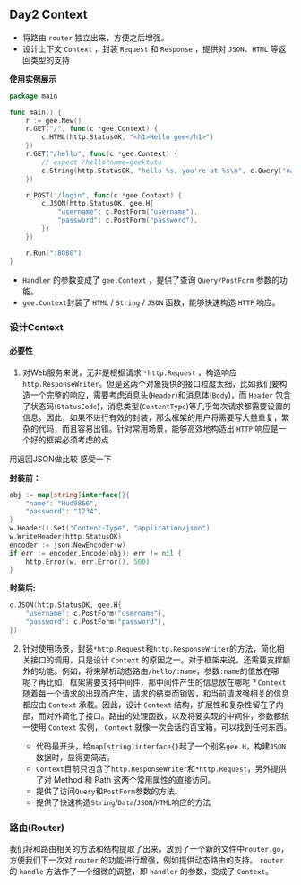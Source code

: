 ## Day2 Context
- 将路由 `router` 独立出来，方便之后增强。
- 设计上下文 `Context` ，封装 `Request` 和 `Response` ，提供对 `JSON`、`HTML` 等返回类型的支持

**使用实例展示**
```go
package main

func main() {
	r := gee.New()
	r.GET("/", func(c *gee.Context) {
		c.HTML(http.StatusOK, "<h1>Hello gee</h1>")
	})
	r.GET("/hello", func(c *gee.Context) {
		// expect /hello?name=geektutu
		c.String(http.StatusOK, "hello %s, you're at %s\n", c.Query("name"), c.Path)
	})

	r.POST("/login", func(c *gee.Context) {
		c.JSON(http.StatusOK, gee.H{
			"username": c.PostForm("username"),
			"password": c.PostForm("password"),
		})
	})

	r.Run(":8080")
}
```
- `Handler` 的参数变成了 `gee.Context` ，提供了查询 `Query/PostForm` 参数的功能。
- `gee.Context`封装了 `HTML` / `String` / `JSON` 函数，能够快速构造 `HTTP` 响应。


### 设计Context
#### 必要性
1. 对Web服务来说，无非是根据请求 `*http.Request` ，构造响应`http.ResponseWriter`。但是这两个对象提供的接口粒度太细，比如我们要构造一个完整的响应，需要考虑消息头(`Header`)和消息体(`Body`)，而 `Header` 包含了状态码(`StatusCode`)，消息类型(`ContentType`)等几乎每次请求都需要设置的信息。因此，如果不进行有效的封装，那么框架的用户将需要写大量重复，繁杂的代码，而且容易出错。针对常用场景，能够高效地构造出 `HTTP` 响应是一个好的框架必须考虑的点

用返回JSON做比较 感受一下

**封装前：**
```go
obj := map[string]interface{}{
    "name": "Hud9866",
    "password": "1234",
}
w.Header().Set("Content-Type", "application/json")
w.WriteHeader(http.StatusOK)
encoder := json.NewEncoder(w)
if err := encoder.Encode(obj); err != nil {
    http.Error(w, err.Error(), 500)
}
```

**封装后:**
	
```go
c.JSON(http.StatusOK, gee.H{
    "username": c.PostForm("username"),
    "password": c.PostForm("password"),
})
```
2. 针对使用场景，封装`*http.Request`和`http.ResponseWriter`的方法，简化相关接口的调用，只是设计 `Context` 的原因之一。对于框架来说，还需要支撑额外的功能。例如，将来解析动态路由`/hello/:name`，参数`:name`的值放在哪呢？再比如，框架需要支持中间件，那中间件产生的信息放在哪呢？`Context` 随着每一个请求的出现而产生，请求的结束而销毁，和当前请求强相关的信息都应由 `Context` 承载。因此，设计 `Context` 结构，扩展性和复杂性留在了内部，而对外简化了接口。路由的处理函数，以及将要实现的中间件，参数都统一使用 `Context` 实例， `Context` 就像一次会话的百宝箱，可以找到任何东西。
    
    - 代码最开头，给`map[string]interface{}`起了一个别名`gee.H`，构建`JSON`数据时，显得更简洁。
    - `Context`目前只包含了`http.ResponseWriter`和`*http.Request`，另外提供了对 Method 和 Path 这两个常用属性的直接访问。
    - 提供了访问`Query`和`PostForm`参数的方法。
    - 提供了快速构造`String`/`Data`/`JSON`/`HTML`响应的方法

### 路由(Router)

我们将和路由相关的方法和结构提取了出来，放到了一个新的文件中`router.go`，方便我们下一次对 `router` 的功能进行增强，例如提供动态路由的支持。 `router` 的 `handle` 方法作了一个细微的调整，即 `handler` 的参数，变成了 `Context`。

